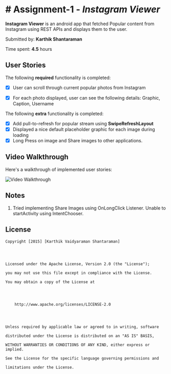 # # Assignment-1 - *Instagram Viewer*




**Instagram Viewer** is an android app that fetched Popular content from Instagram using REST APIs and displays them to the user.




Submitted by: **Karthik Shantaraman**




Time spent: **4.5** hours 




## User Stories




The following **required** functionality is completed:





* [x] User can scroll through current popular photos from Instagram

* [x] For each photo displayed, user can see the following details:
Graphic, Caption, Username

The following **extra** functionality is completed:

* [x] Add pull-to-refresh for popular stream using **SwipeRefreshLayout**
* [x] Displayed a nice default placeholder graphic for each image during loading
* [x] Long Press on image and Share images to other applications.

## Video Walkthrough 



Here's a walkthrough of implemented user stories:




<img src='https://github.com/kshantaramanUFL/InstagramViewer/raw/master/app/Instagram_PhotoViewer.gif' title='Video Walkthrough' width='' alt='Video Walkthrough' />




## Notes


1. Tried implementing Share Images using OnLongClick Listener. Unable to startActivity using IntentChooser.


## License



    Copyright [2015] [Karthik Vaidyaraman Shantaraman]




    Licensed under the Apache License, Version 2.0 (the "License");

    you may not use this file except in compliance with the License.

    You may obtain a copy of the License at




        http://www.apache.org/licenses/LICENSE-2.0




    Unless required by applicable law or agreed to in writing, software

    distributed under the License is distributed on an "AS IS" BASIS,

    WITHOUT WARRANTIES OR CONDITIONS OF ANY KIND, either express or implied.

    See the License for the specific language governing permissions and

    limitations under the License.

